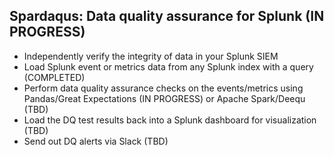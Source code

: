 ## Spardaqus: Data quality assurance for Splunk (IN PROGRESS)
* Independently verify the integrity of data in your Splunk SIEM
* Load Splunk event or metrics data from any Splunk index with a query (COMPLETED)
* Perform data quality assurance checks on the events/metrics using Pandas/Great Expectations (IN PROGRESS) or Apache Spark/Deequ (TBD)
* Load the DQ test results back into a Splunk dashboard for visualization (TBD)
* Send out DQ alerts via Slack (TBD)